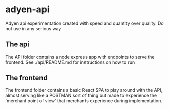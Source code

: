 # adyen-api
Adyen api experimentation created with speed and quantity over quality. Do not use in any serious way

## The api
The API folder contains a node express app with endpoints to serve the frontend. See ./api/README.md for instructions on how to run

## The frontend
The frontend folder contains a basic React SPA to play around with the API, almost serving like a POSTMAN sort of thing but made to experience the 'merchant point of view' that merchants experience during implementation. 